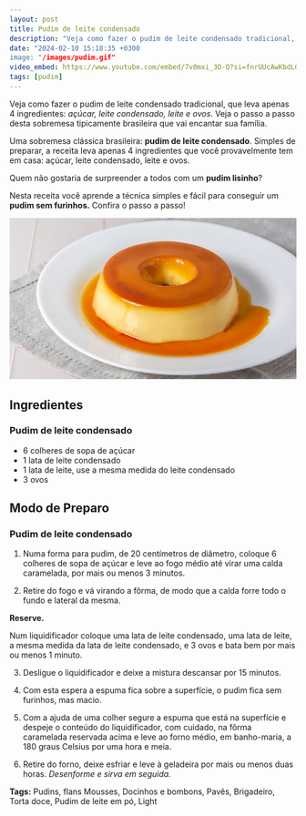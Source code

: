 ```yaml
---
layout: post
title: Pudim de leite condensado
description: "Veja como fazer o pudim de leite condensado tradicional, que leva apenas 4 ingredientes"
date: "2024-02-10 15:18:35 +0300
image: "/images/pudim.gif"
video_embed: https://www.youtube.com/embed/7v0mxi_3O-Q?si=fnrUUcAwKbdLO2uD
tags: [pudim]
---
```


Veja como fazer o pudim de leite condensado tradicional, que leva apenas 4 ingredientes: *açúcar, leite condensado, leite e ovos*. Veja o passo a passo desta sobremesa tipicamente brasileira que vai encantar sua família. 

Uma sobremesa clássica brasileira: **pudim de leite condensado**. 
Simples de preparar, a receita leva apenas 4 ingredientes que você provavelmente tem em casa: açúcar, leite condensado, leite e ovos.

Quem não gostaria de surpreender a todos com um **pudim lisinho**? 

Nesta receita você aprende a técnica simples e fácil para conseguir um **pudim sem furinhos.** Confira o passo a passo!

![Pudim de leite condensado](/images/pudim-de-leite-condensado.jpg)


## Ingredientes

### Pudim de leite condensado

-   6 colheres de sopa de açúcar
-   1 lata de leite condensado
-   1 lata de leite, use a mesma medida do leite condensado
-   3 ovos

## Modo de Preparo

### Pudim de leite condensado

1.  Numa forma para pudim, de 20 centímetros de diâmetro, coloque 6 colheres de sopa de açúcar e leve ao fogo médio até virar uma calda caramelada, por mais ou menos 3 minutos.

2.  Retire do fogo e vá virando a fôrma, de modo que a calda forre todo o fundo e lateral da mesma. 

**Reserve.**

Num liquidificador coloque uma lata de leite condensado, uma lata de leite, a mesma medida da lata de leite condensado, e 3 ovos e bata bem por mais ou menos 1 minuto.

3.  Desligue o liquidificador e deixe a mistura descansar por 15 minutos.

4.  Com esta espera a espuma fica sobre a superfície, o pudim fica sem furinhos, mas macio.

5.  Com a ajuda de uma colher segure a espuma que está na superfície e despeje o conteúdo do liquidificador, com cuidado, na fôrma caramelada reservada acima e leve ao forno médio, em banho-maria, a 180 graus Celsius por uma hora e meia.

6.  Retire do forno, deixe esfriar e leve à geladeira por mais ou menos duas horas. 
_Desenforme e sirva em seguida._


**Tags:**
Pudins, flans Mousses, Docinhos e bombons, Pavês, Brigadeiro, Torta doce, Pudim de leite em pó, Light
